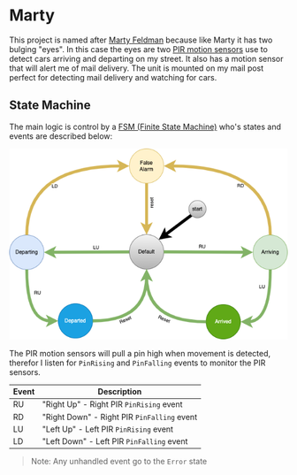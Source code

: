 # Marty

This project is named after [Marty Feldman](https://en.wikipedia.org/wiki/Marty_Feldman) because like Marty it has two bulging "eyes".  In this case the eyes are two [PIR motion sensors](https://learn.adafruit.com/pir-passive-infrared-proximity-motion-sensor/overview) use to detect cars arriving and departing on my street. It also has a motion sensor that will alert me of mail delivery.  The unit is mounted on my mail post perfect for detecting mail delivery and watching for cars.

## State Machine

The main logic is control by a [FSM (Finite State Machine)](https://venilnoronha.io/a-simple-state-machine-framework-in-go) who's states and events are described below:

![mail-mon-state](img/state.drawio.png)

The PIR motion sensors will pull a pin high when movement is detected, therefor I listen for `PinRising` and `PinFalling` events to monitor the PIR sensors.

| Event | Description                                 |
| ----- | ------------------------------------------- |
| RU    | "Right Up" - Right PIR `PinRising` event    |
| RD    | "Right Down" - Right PIR `PinFalling` event |
| LU    | "Left Up" - Left PIR `PinRising` event      |
| LD    | "Left Down" - Left PIR `PinFalling` event   |

>Note: Any unhandled event go to the `Error` state
